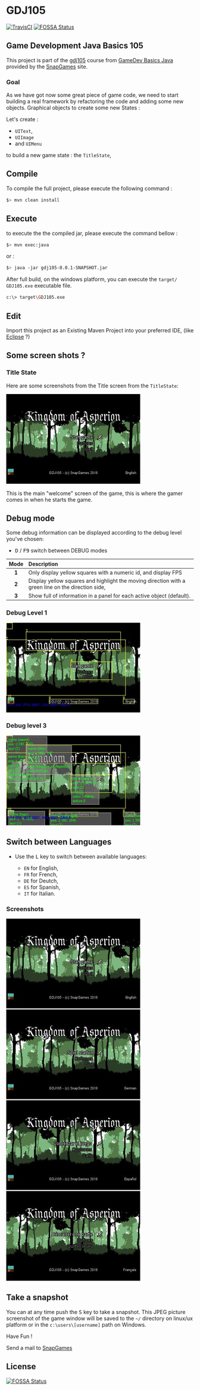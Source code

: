 # GDJ105

[![TravisCI](https://travis-ci.org/SnapGames/GDJ105.svg?branch=develop)](https://travis-ci.org/SnapGames/GDJ105 "open the TravisCI compilation trend")
[![FOSSA Status](https://app.fossa.io/api/projects/git%2Bgithub.com%2FSnapGames%2FGDJ105.svg?type=shield)](https://app.fossa.io/projects/git%2Bgithub.com%2FSnapGames%2FGDJ105?ref=badge_shield)

## Game Development Java Basics 105

This project is part of the [gdj105](https://classroom.google.com/c/NzI2ODQ3NjU2MFpa/t/NzI2Nzg0MjgxNFpa) course from [GameDev Basics
Java](https://classroom.google.com/c/NzI2ODQ3NjU2MFpa "Open the official on-line course") 
provided by the [SnapGames](http://snapgames.fr) site. 

### Goal

As we have got now some great piece of game code, we need to start building a real framework by refactoring the code and adding some new objects.
Graphical objects to create some new States : 

Let's create :

- `UIText`, 
- `UIImage` 
- and `UIMenu` 

to build a new game state : the `TitleState`, 

## Compile

To compile the full project, please execute the following command :

```bash
$> mvn clean install
```

## Execute

to execute the the compiled jar, please execute the command bellow :

```bash
$> mvn exec:java
```

or :

```bash
$> java -jar gdj105-0.0.1-SNAPSHOT.jar
```

After full build, on the windows platform, you can execute the `target/ GDJ105.exe` executable file.

```bash
c:\> target\GDJ105.exe
```


## Edit

Import this project as an Existing Maven Project into your preferred IDE, 
(like [Eclipse](http://www.eclipse.org/downloads "open the eclipse official web download page") ?)


## Some screen shots ?

### Title State

Here are some screenshots from the Title screen from the `TitleState`:

![TitleState without debug information](src/main/docs/images/gdj105-screenshot-titlestate-english.jpg "TitleState without debug information")

This is the main "welcome" screen of the game, this is where the gamer comes in when he starts the game. 

## Debug mode

Some debug information can be displayed according to the debug level you've chosen:

- <kbd>D</kbd> / <kbd>F9</kbd> switch between DEBUG modes 

| Mode  | Description                                                                                        |
|:-----:|:---------------------------------------------------------------------------------------------------|
| **1**	| Only display yellow squares with a numeric id, and display FPS                                     |
| **2**	| Display yellow squares and highlight the moving direction with a green line on the direction side, |
| **3**	| Show full of information in a panel for each active object (default).                              |

### Debug Level 1

![TitleState with some debug information](src/main/docs/images/gdj105-screenshot-titlestate-debug-1.jpg "TitleState without debug information")

### Debug level 3

![TitleState with to much debug information](src/main/docs/images/gdj105-screenshot-titlestate-debug-3.jpg "TitleState with to much debug information") 

## Switch between Languages

- Use the <kbd>L</kbd> key to switch between available languages:

    - <code>EN</code> for English,
    - <code>FR</code> for French,
    - <code>DE</code> for Deutch,
    - <code>ES</code> for Spanish,
    - <code>IT</code> for Italian.

### Screenshots

![TitleState in English](src/main/docs/images/gdj105-screenshot-titlestate-english.jpg "English Version") ![TitleState in German](src/main/docs/images/gdj105-screenshot-titlestate-german.jpg "German version")
![TitleState in French](src/main/docs/images/gdj105-screenshot-titlestate-spanish.jpg "spanish version") ![TitleState in Spanish](src/main/docs/images/gdj105-screenshot-titlestate-french.jpg "French version")

## Take a snapshot

You can at any time push the <kbd>S</kbd> key to take a snapshot.
This JPEG picture screenshot of the game window will be saved to the `~/` directory on linux/ux platform or in the `c:\users\[username]` path on Windows.



Have Fun !

Send a mail to [SnapGames](mailto:contact@snapgames.fr?subject=gdj105 "send a mail to our team")


## License
[![FOSSA Status](https://app.fossa.io/api/projects/git%2Bgithub.com%2FSnapGames%2FGDJ105.svg?type=large)](https://app.fossa.io/projects/git%2Bgithub.com%2FSnapGames%2FGDJ105?ref=badge_large)